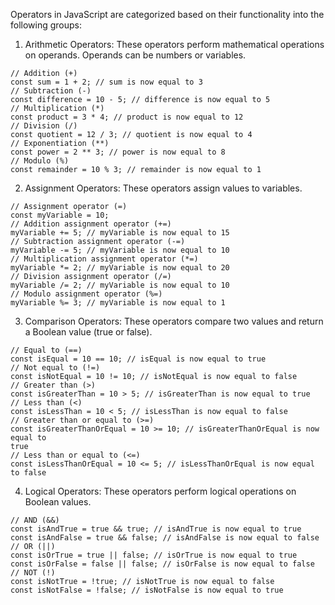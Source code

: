 Operators in JavaScript are categorized based on their functionality into the following groups:

1. Arithmetic Operators: These operators perform mathematical operations on operands. Operands can be
   numbers or variables.

```
// Addition (+)
const sum = 1 + 2; // sum is now equal to 3
// Subtraction (-)
const difference = 10 - 5; // difference is now equal to 5
// Multiplication (*)
const product = 3 * 4; // product is now equal to 12
// Division (/)
const quotient = 12 / 3; // quotient is now equal to 4
// Exponentiation (**)
const power = 2 ** 3; // power is now equal to 8
// Modulo (%)
const remainder = 10 % 3; // remainder is now equal to 1
```

2. Assignment Operators: These operators assign values to variables.

```
// Assignment operator (=)
const myVariable = 10;
// Addition assignment operator (+=)
myVariable += 5; // myVariable is now equal to 15
// Subtraction assignment operator (-=)
myVariable -= 5; // myVariable is now equal to 10
// Multiplication assignment operator (*=)
myVariable *= 2; // myVariable is now equal to 20
// Division assignment operator (/=)
myVariable /= 2; // myVariable is now equal to 10
// Modulo assignment operator (%=)
myVariable %= 3; // myVariable is now equal to 1

```

3. Comparison Operators: These operators compare two values and return a Boolean value (true or false).
```
// Equal to (==)
const isEqual = 10 == 10; // isEqual is now equal to true
// Not equal to (!=)
const isNotEqual = 10 != 10; // isNotEqual is now equal to false
// Greater than (>)
const isGreaterThan = 10 > 5; // isGreaterThan is now equal to true
// Less than (<)
const isLessThan = 10 < 5; // isLessThan is now equal to false
// Greater than or equal to (>=)
const isGreaterThanOrEqual = 10 >= 10; // isGreaterThanOrEqual is now equal to
true
// Less than or equal to (<=)
const isLessThanOrEqual = 10 <= 5; // isLessThanOrEqual is now equal to false

```

4. Logical Operators: These operators perform logical operations on Boolean values.
```
// AND (&&)
const isAndTrue = true && true; // isAndTrue is now equal to true
const isAndFalse = true && false; // isAndFalse is now equal to false
// OR (||)
const isOrTrue = true || false; // isOrTrue is now equal to true
const isOrFalse = false || false; // isOrFalse is now equal to false
// NOT (!)
const isNotTrue = !true; // isNotTrue is now equal to false
const isNotFalse = !false; // isNotFalse is now equal to true

```
